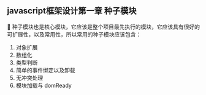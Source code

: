 ## javascript框架设计第一章 种子模块

 种子模块也是核心模块，它应该是整个项目最先执行的模块，它应该具有很好的可扩展性，以及常用性，所以常用的种子模块应该包含：

1. 对象扩展
2. 数组化
3. 类型判断
4. 简单的事件绑定以及卸载
5. 无冲突处理
6. 模块加载与 domReady